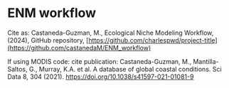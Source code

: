# ENM workflow

Cite as: 
Castaneda-Guzman, M., Ecological Niche Modeling Workflow, (2024), GitHub repository, [https://github.com/charlespwd/project-title](https://github.com/castanedaM/ENM_workflow)

If using MODIS code: cite publication:
Castaneda-Guzman, M., Mantilla-Saltos, G., Murray, K.A. et al. A database of global coastal conditions. Sci Data 8, 304 (2021). https://doi.org/10.1038/s41597-021-01081-9
